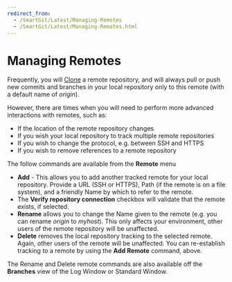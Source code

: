 ```yaml
---
redirect_from:
  - /SmartGit/Latest/Managing-Remotes
  - /SmartGit/Latest/Managing-Remotes.html
---
```

# Managing Remotes

Frequently, you will [Clone](Clone.md) a remote repository, and will always pull or push new commits and branches in your local repository only to this remote (with a default name of *origin*).

However, there are times when you will need to perform more advanced interactions with remotes, such as:

- If the location of the remote repository changes
- If you wish your local repository to track multiple remote repositories
- If you wish to change the protocol, e.g. between SSH and HTTPS
- If you wish to remove references to a remote repository

The follow commands are available from the **Remote** menu
-  **Add** - This allows you to add another tracked remote for your local repository. Provide a URL (SSH or HTTPS), Path (if the remote is on a file system), and a friendly Name by which to refer to the remote.
  - The **Verify repository connection** checkbox will validate that the remote exists, if selected.
- **Rename** allows you to change the Name given to the remote (e.g. you can rename *origin* to *myhost*). This only affects your environment, other users of the remote repository will be unaffected.
-  **Delete** removes the local repository tracking to the selected remote. Again, other users of the remote will be unaffected. You can re-establish tracking to a remote by using the **Add Remote** command, above.

The Rename and Delete remote commands are also available off the **Branches** view of the Log Window or Standard Window.
